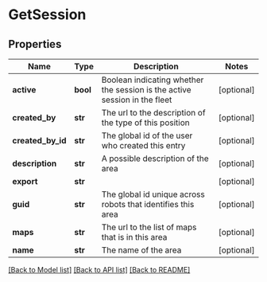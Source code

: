 # GetSession

## Properties
Name | Type | Description | Notes
------------ | ------------- | ------------- | -------------
**active** | **bool** | Boolean indicating whether the session is the active session in the fleet | [optional] 
**created_by** | **str** | The url to the description of the type of this position | [optional] 
**created_by_id** | **str** | The global id of the user who created this entry | [optional] 
**description** | **str** | A possible description of the area | [optional] 
**export** | **str** |  | [optional] 
**guid** | **str** | The global id unique across robots that identifies this area | [optional] 
**maps** | **str** | The url to the list of maps that is in this area | [optional] 
**name** | **str** | The name of the area | [optional] 

[[Back to Model list]](../README.md#documentation-for-models) [[Back to API list]](../README.md#documentation-for-api-endpoints) [[Back to README]](../README.md)

